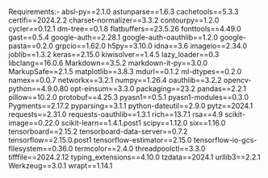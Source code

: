 Requirements:-
absl-py==2.1.0
astunparse==1.6.3
cachetools==5.3.3
certifi==2024.2.2
charset-normalizer==3.3.2
contourpy==1.2.0
cycler==0.12.1
dm-tree==0.1.8
flatbuffers==23.5.26
fonttools==4.49.0
gast==0.5.4
google-auth==2.28.1
google-auth-oauthlib==1.2.0
google-pasta==0.2.0
grpcio==1.62.0
h5py==3.10.0
idna==3.6
imageio==2.34.0
joblib==1.3.2
keras==2.15.0
kiwisolver==1.4.5
lazy_loader==0.3
libclang==16.0.6
Markdown==3.5.2
markdown-it-py==3.0.0
MarkupSafe==2.1.5
matplotlib==3.8.3
mdurl==0.1.2
ml-dtypes==0.2.0
namex==0.0.7
networkx==3.2.1
numpy==1.26.4
oauthlib==3.2.2
opencv-python==4.9.0.80
opt-einsum==3.3.0
packaging==23.2
pandas==2.2.1
pillow==10.2.0
protobuf==4.25.3
pyasn1==0.5.1
pyasn1-modules==0.3.0
Pygments==2.17.2
pyparsing==3.1.1
python-dateutil==2.9.0
pytz==2024.1
requests==2.31.0
requests-oauthlib==1.3.1
rich==13.7.1
rsa==4.9
scikit-image==0.22.0
scikit-learn==1.4.1.post1
scipy==1.12.0
six==1.16.0
tensorboard==2.15.2
tensorboard-data-server==0.7.2
tensorflow==2.15.0.post1
tensorflow-estimator==2.15.0
tensorflow-io-gcs-filesystem==0.36.0
termcolor==2.4.0
threadpoolctl==3.3.0
tifffile==2024.2.12
typing_extensions==4.10.0
tzdata==2024.1
urllib3==2.2.1
Werkzeug==3.0.1
wrapt==1.14.1
